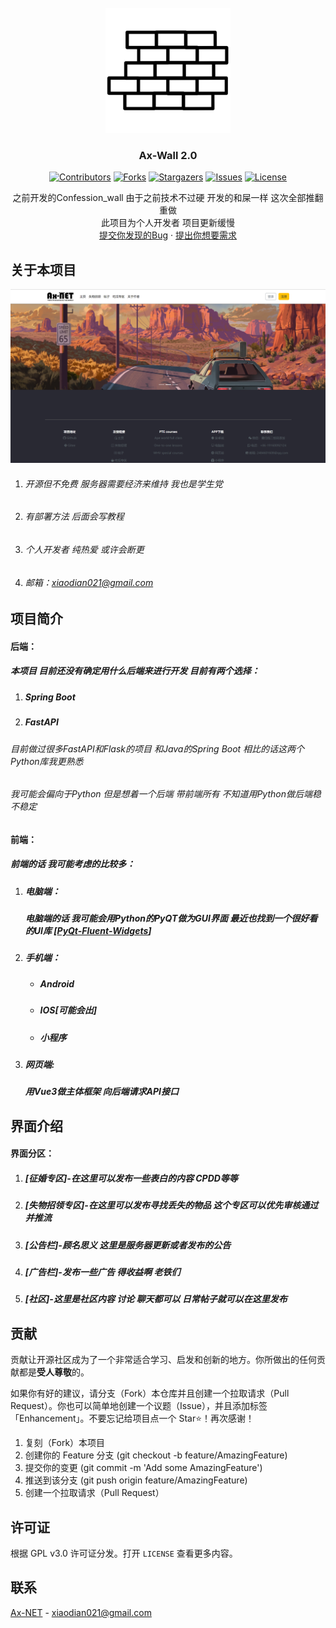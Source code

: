 <!-- PROJECT LOGO -->
<br />
<div align="center">
  <a href="https://github.com/Ax-NET-02/Ax-Wall">
    <img src="images/icon/wall.png" alt="Logo" width="200" height="200">
  </a>

<h3 align="center">Ax-Wall 2.0</h3>

[![Contributors][contributors-shield]][contributors-url]
[![Forks][forks-shield]][forks-url]
[![Stargazers][stars-shield]][stars-url]
[![Issues][issues-shield]][issues-url]
[![License][license-shield]][license-url]

  <p align="center">
    之前开发的Confession_wall 由于之前技术不过硬 开发的和屎一样 这次全部推翻重做
    <br />
    此项目为个人开发者 项目更新缓慢
    <br />
    <a href="https://github.com/Ax-NET-02/Ax-Wall/issues/new?labels=bug&template=bug-report---.md">提交你发现的Bug</a>
    ·
    <a href="https://github.com/Ax-NET-02/Ax-Wall/issues/new?labels=enhancement&template=feature-request---.md">提出你想要需求</a>
  </p>

</div>



<!-- ABOUT THE PROJECT -->
## 关于本项目

[![Demo Screenshot][product-screenshot]](https://github.com/Ax-NET-02)

1. ###### 开源但不免费 服务器需要经济来维持 我也是学生党

2. ###### 有部署方法 后面会写教程

3. ###### 个人开发者 纯热爱 或许会断更

4. ###### 邮箱：xiaodian021@gmail.com


## 项目简介
#### 后端：

##### 本项目 目前还没有确定用什么后端来进行开发 目前有两个选择：

1. ##### Spring Boot

2. ##### FastAPI

###### 目前做过很多FastAPI和Flask的项目 和Java的Spring Boot 相比的话这两个Python库我更熟悉

###### 我可能会偏向于Python 但是想着一个后端 带前端所有 不知道用Python做后端稳不稳定

#### 前端：

##### 前端的话 我可能考虑的比较多：

1. ##### 电脑端：

   ##### 电脑端的话 我可能会用Python的PyQT做为GUI界面 最近也找到一个很好看的UI库 [[PyQt-Fluent-Widgets](https://github.com/zhiyiYo/PyQt-Fluent-Widgets)]

2. ##### 手机端：

   - ##### Android
   - ##### IOS[可能会出]
   - ##### 小程序

3. ##### 网页端:

   ##### 用Vue3做主体框架 向后端请求API接口

## 界面介绍

#### 界面分区：

1. ##### [征婚专区]-在这里可以发布一些表白的内容 CPDD等等

2. ##### [失物招领专区]-在这里可以发布寻找丢失的物品 这个专区可以优先审核通过 并推流

3. ##### [公告栏]-顾名思义 这里是服务器更新或者发布的公告

4. ##### [广告栏]-发布一些广告 得收益啊 老铁们

5. ##### [社区]-这里是社区内容 讨论 聊天都可以 日常帖子就可以在这里发布

<!-- CONTRIBUTING -->

## 贡献

贡献让开源社区成为了一个非常适合学习、启发和创新的地方。你所做出的任何贡献都是**受人尊敬**的。

如果你有好的建议，请分支（Fork）本仓库并且创建一个拉取请求（Pull Request）。你也可以简单地创建一个议题（Issue），并且添加标签「Enhancement」。不要忘记给项目点一个 Star⭐！再次感谢！

1. 复刻（Fork）本项目
2. 创建你的 Feature 分支 (git checkout -b feature/AmazingFeature)
3. 提交你的变更 (git commit -m 'Add some AmazingFeature')
4. 推送到该分支 (git push origin feature/AmazingFeature)
5. 创建一个拉取请求（Pull Request）





<!-- LICENSE -->
## 许可证

根据 GPL v3.0 许可证分发。打开 `LICENSE` 查看更多内容。





<!-- CONTACT -->
## 联系

[Ax-NET](https://mail.google.com/) - xiaodian021@gmail.com


<!-- MARKDOWN LINKS & IMAGES -->
<!-- https://www.markdownguide.org/basic-syntax/#reference-style-links -->
[contributors-shield]: https://img.shields.io/github/contributors/Ax-NET-02/Ax-Wall.svg?style=for-the-badge
[contributors-url]: https://github.com/Ax-NET-02/Ax-Wall/graphs/contributors
[forks-shield]: https://img.shields.io/github/forks/Ax-NET-02/Ax-Wall.svg?style=for-the-badge
[forks-url]: https://github.com/Ax-NET-02/Ax-Wall/network/members
[stars-shield]: https://img.shields.io/github/stars/Ax-NET-02/Ax-Wall.svg?style=for-the-badge
[stars-url]: https://github.com/Ax-NET-02/Ax-Wall/stargazers
[issues-shield]: https://img.shields.io/github/issues/Ax-NET-02/Ax-Wall.svg?style=for-the-badge
[issues-url]: https://github.com/Ax-NET-02/Ax-Wall/issues
[license-shield]: https://img.shields.io/github/license/Ax-NET-02/Ax-Wall.svg?style=for-the-badge
[license-url]: https://github.com/Ax-NET-02/Ax-Wall/blob/master/LICENSE
[product-screenshot]: images/image/screenshot.png
